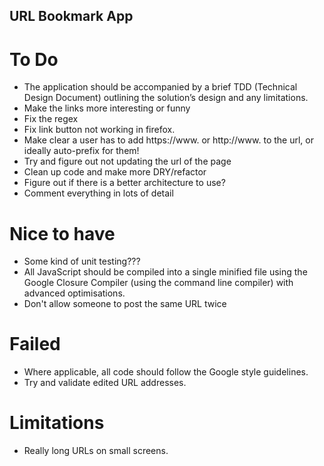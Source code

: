 ## URL Bookmark App

# To Do

- The application should be accompanied by a brief TDD (Technical Design Document) outlining the solution’s design and any limitations.
- Make the links more interesting or funny
- Fix the regex
- Fix link button not working in firefox.
- Make clear a user has to add https://www. or http://www. to the url, or ideally auto-prefix for them!
- Try and figure out not updating the url of the page
- Clean up code and make more DRY/refactor
- Figure out if there is a better architecture to use?
- Comment everything in lots of detail

# Nice to have
- Some kind of unit testing???
- All JavaScript should be compiled into a single minified file using the Google Closure Compiler (using the command line compiler) with advanced optimisations.
- Don't allow someone to post the same URL twice

# Failed
- Where applicable, all code should follow the Google style guidelines.
- Try and validate edited URL addresses.

# Limitations
- Really long URLs on small screens.